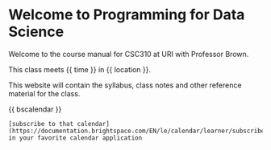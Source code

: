 Welcome to Programming for Data Science
========================================

Welcome to the course manual for CSC310 at URI with Professor Brown.

This class meets {{ time }} in {{ location }}.

This website will contain the syllabus, class notes and other reference material for the class.

{{ bscalendar }}

```{tip}
[subscribe to that calendar](https://documentation.brightspace.com/EN/le/calendar/learner/subscribe_to_calendar.htm) in your favorite calendar application
```
